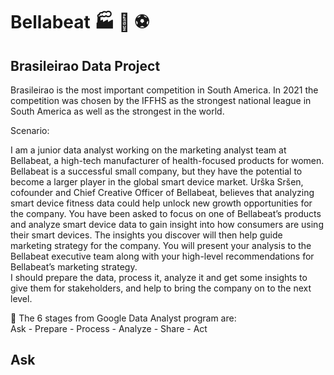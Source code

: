 #  Bellabeat :factory: :memo: :soccer: 
## __Brasileirao Data Project__  

Brasileirao is the most important competition in South America.
In 2021 the competition was chosen by the IFFHS as the strongest national league in South America as well as the strongest in the world.

Scenario:   
  
I am a junior data analyst working on the marketing analyst team at Bellabeat, a high-tech manufacturer of health-focused products for women. Bellabeat is a successful small company, but they have the potential to become a larger player in the global smart device market. Urška Sršen, cofounder and Chief Creative Officer of Bellabeat, believes that analyzing smart device fitness data could help unlock new growth opportunities for the company. You have been asked to focus on one of Bellabeat’s products and analyze smart device data to gain insight into how consumers are using their smart devices. The insights you discover will then help guide marketing strategy for the company. You will present your analysis to the Bellabeat executive team along with your high-level recommendations for Bellabeat’s marketing strategy.  
I should prepare the data, process it, analyze it and get some insights to give them for stakeholders, and help to bring the company on to the next level.


:scroll: The 6 stages from Google Data Analyst program are:  
Ask - Prepare - Process - Analyze - Share - Act  


## __Ask__  
